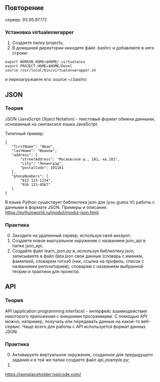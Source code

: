 ## Повторение

сервер: 93.95.97.172

### Установка virtualenwrapper

1. Создаете папку projects;
2. В домашней директории находите файл .bashrc и добавляете в него строки:
```
export WORKON_HOME=$HOME/.virtualenvs
export PROJECT_HOME=$HOME/Devel
source /usr/local/bin/virtualenvwrapper.sh
```
и перезагружаете его: source ~/.bashrc

## JSON

### Теория

JSON (JavaScript Object Notation) - текстовый формат обмена данными, основанный на синтаксисе языка JavaScript.

Типичный пример:

~~~~
{
   "firstName": "Иван",
   "lastName": "Иванов",
   "address": {
       "streetAddress": "Московское ш., 101, кв.101",
       "city": "Ленинград",
       "postalCode": 101101
   },
   "phoneNumbers": [
       "812 123-1234",
       "916 123-4567"
   ]
}
~~~~

В языке Python существует библиотека json для (you guess it!) работы с данными в формате JSON. Примеры и описание: https://pythonworld.ru/moduli/modul-json.html.

### Практика

0. Заходите на удаленный сервер, используя свой аккаунт;
1. Создаете новое виртуальное окружение с названием json_api в папке json_api;
2. Создайте файл learn_json.py и, используя библиотеку json, записываете в файл data.json свои данные (словарь с именем, фамилией, словарем гитхаб (ник, ссылка на профиль, список с названиями репозиториев), словарем с названием выбранной теории и практики для проекта). 

## API

### Теория

API (application programming interface) - интерфейс взаимодействия некоторого приложения с внешними программами. С помощью API можно, например, получать или передавать данные на какой-то веб-сервис. Чаще всего для работы с API используется формат данных JSON.

### Практика

0. Активируете виртуальное окружение, созданное для предыдущего задания и в той же папки создаете файл api_example.py;
1. 

https://jsonplaceholder.typicode.com/
